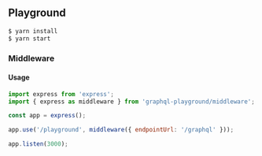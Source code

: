 ## Playground

```sh
$ yarn install
$ yarn start
```

### Middleware

#### Usage
```javascript
import express from 'express';
import { express as middleware } from 'graphql-playground/middleware';

const app = express();

app.use('/playground', middleware({ endpointUrl: '/graphql' }));

app.listen(3000);
```
